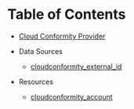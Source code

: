 # Table of Contents

- [Cloud Conformity Provider](cloudconformity-provider.md)

- Data Sources
  + [cloudconformity_external_id](d/cloudconformity_external_id.md)

- Resources
  + [cloudconformity_account](r/cloudconformity_account.md)